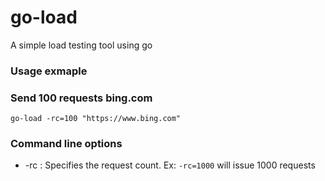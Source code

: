 # go-load
 
A simple load testing tool using go

### Usage exmaple


### Send 100 requests bing.com
    go-load -rc=100 "https://www.bing.com"

### Command line options
* -rc : Specifies the request count. Ex: `-rc=1000` will issue 1000 requests
